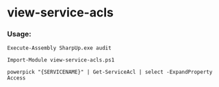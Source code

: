 # view-service-acls

### Usage:


`Execute-Assembly SharpUp.exe audit`

`Import-Module view-service-acls.ps1`

`powerpick "{SERVICENAME}" | Get-ServiceAcl | select -ExpandProperty Access`
